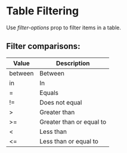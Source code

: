 # Table Filtering
Use _filter-options_ prop to filter items in a table.

## Filter comparisons:

| Value   | Description              |
|---------|--------------------------|
| between | Between                  |
| in      | In                       |
| =       | Equals                   |
| !=      | Does not equal           |
| >       | Greater than             |
| >=      | Greater than or equal to |
| <       | Less than                |
| <=      | Less than or equal to    |
